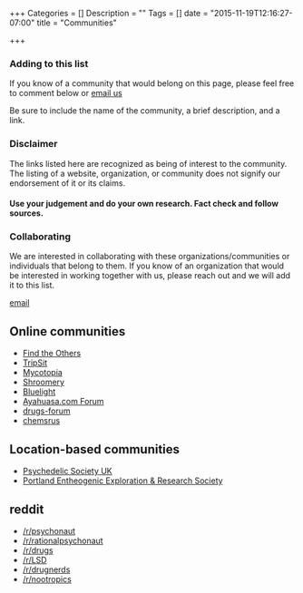 +++
Categories = []
Description = ""
Tags = []
date = "2015-11-19T12:16:27-07:00"
title = "Communities"

+++
### Adding to this list
If you know of a community that would belong on this page, please feel free to comment below or [email us](mailto:psilocene@tuta.io)

Be sure to include the name of the community, a brief description, and a link.

### Disclaimer
The links listed here are recognized as being of interest to the community. The listing of a website, organization, or community does not signify our endorsement of it or its claims.

#### Use your judgement and do your own research. Fact check and follow sources.


### Collaborating

We are interested in collaborating with these organizations/communities or individuals that belong to them. If you know of an organization that would be interested in working together with us, please reach out and we will add it to this list.

[email](mailto:psilocene@tuta.io)

## Online communities
* [Find the Others](https://genesisgeneration.net/)
* [TripSit](http://tripsit.me)
* [Mycotopia](https://mycotopia.net/)
* [Shroomery](http://www.shroomery.org/)
* [Bluelight](http://www.bluelight.org/vb/forum.php)
* [Ayahuasa.com Forum](http://forums.ayahuasca.com/)
* [drugs-forum](https://drugs-forum.com/index.php)
* [chemsrus](http://www.chemsrus.com/)

## Location-based communities
* [Psychedelic Society UK](http://psychedelicsociety.org.uk)
* [Portland Entheogenic Exploration & Research Society](http://peers.space)

## reddit
* [/r/psychonaut](http://reddit.com/r/psychonaut)
* [/r/rationalpsychonaut](http://reddit.com/r/rationalpsychonaut)
* [/r/drugs](http://reddit.com/r/drugs)
* [/r/LSD](http://reddit.com/r/lsd)
* [/r/drugnerds](http://reddit.com/r/drugnerds)
* [/r/nootropics](http://reddit.com/r/nootropics)
